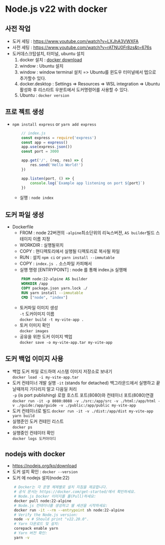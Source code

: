 # Node.js v22 with docker 


## 사전 작업
- 도커 세팅 : https://www.youtube.com/watch?v=LXJhA3VWXFA
- 사전 세팅 : https://www.youtube.com/watch?v=rATNU0Fr8zs&t=676s
- 도커데스크탑설치, 터미널, ubuntu 설치
  1. docker 설치 : [docker download](https://docs.docker.com/desktop/setup/install/windows-install/)
  2. window : Ubuntu 설치 
  3. window : window terminal 설치  => Ubuntu를 윈도우 터미널에서 텝으로 추가할수 있다.
	4. docker.desktop : Settings => Resources => WSL integration => Ubuntu 활성화 후 리스타트
	  우분트에서 도커명령어를 사용할 수 있다.
	5. Ubuntu : `docker version`
  
## 프로 젝트 생성
- `npm install express` or `yarn add express`
	``` js
		// index.js
		const express = require('express')
		const app = express()
		app.use(express.json())
		const port = 3000

		app.get('/', (req, res) => {
			res.send('Hello World!')
		})

		app.listen(port, () => {
			console.log(`Example app listening on port ${port}`)
		})
	```
	- 실행 : `node index`

## 도커 파일 생성
  - Dockerfile
	+ FROM : node 22버젼의 `-alpine`최소단위의 리눅스버젼, `AS builder`빌드 스테이지 이름 지정 
	+ WORKDIR : 실행될위치 	
	+ COPY : 현디렉토리에서 실행될 디렉토리로 복사될 파일 
	+ RUN : 설치 `npm ci` or `yarn install --immutable`
	+ COPY : `index.js .` 소스파일 카피해서
	+ 실행 명령 [ENTRYPOINT] : node 를 통해 index.js 실행해
	``` dockerfile
		FROM node:22-alpine AS builder
		WORKDIR /app
		COPY package.json yarn.lock ./
		RUN yarn install --immutable
		CMD ["node", "index"]
	```
	- 토커파일 이미지 생성   
		`-t` 도커이미지 이름   
		`docker build -t my-vite-app .`
	- 토커 이미지 확인   
	 	`docker images`
	- 공유을 위한 도커 이미지 백업   
	`docker save -o my-vite-app.tar my-vite-app`

## 도커 백업 이미지 사용
- 백업 도커 파일 로드하여 시스템 이미지 저장소로 보내기    
	`docker load -i my-vite-app.tar`
- 도커 컨테이너 개발 실행
	`-it` (stands for detached) 백그라운드에서 실행하고 끝날때까지 기다리지 말고 다음일 처리   
	`-p` (is port publishing) 로컬 호스트 포트(8080)와 컨테이너 포트(8080)연결   
	`docker run -it -p 8080:8088 -v ./src:/app/src -v ./html:/app/html -v ./guide:/app/guide -v ./public:/app/public my-vite-app`
- 도커 컨테이너로 빌드
	`docker run -it -v ./dist:/app/dist my-vite-app yarn build`
- 실행준인 도커 컨테인 리스트   
	`docker ps`
- 실행중인 컨테이터 확인   
	`docker logs 도커아이디`
  
## nodejs with docker
- https://nodejs.org/ko/download
- 도커 설치 확인 : `docker --version`
- 도커 에 nodejs 설치(node:22)
``` bash
	# Docker는 각 운영 체제별로 설치 지침을 제공합니다.
	# 공식 문서는 https://docker.com/get-started/에서 확인하세요.
	# Node.js Docker 이미지를 풀(Pull)하세요:
	docker pull node:22-alpine
	# Node.js 컨테이너를 생성하고 쉘 세션을 시작하세요:
	docker run -it --rm --entrypoint sh node:22-alpine
	# Verify the Node.js version:
	node -v # Should print "v22.20.0".
	# Yarn 다운로드 및 설치:
	corepack enable yarn
	# Yarn 버전 확인:
	yarn -v
```
